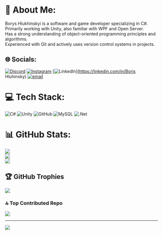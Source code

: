 # 💫 About Me:
Borys Hlukhinskyi is a software and game developer specializing in C#.<br>Primarily working with Unity, also familiar with WPF and Open Server.<br>Has a strong understanding of object-oriented programming principles and algorithms.<br>Experienced with Git and actively uses version control systems in projects.


## 🌐 Socials:
[![Discord](https://img.shields.io/badge/Discord-%237289DA.svg?logo=discord&logoColor=white)](https://discord.gg/borisss#0484) [![Instagram](https://img.shields.io/badge/Instagram-%23E4405F.svg?logo=Instagram&logoColor=white)](https://instagram.com/tkotmat) [![LinkedIn](https://img.shields.io/badge/LinkedIn-%230077B5.svg?logo=linkedin&logoColor=white)](https://linkedin.com/in/Boris Hluhinsky) [![email](https://img.shields.io/badge/Email-D14836?logo=gmail&logoColor=white)](mailto:boris.gluchinskiy@gmail.com) 

# 💻 Tech Stack:
![C#](https://img.shields.io/badge/c%23-%23239120.svg?style=for-the-badge&logo=csharp&logoColor=white) ![Unity](https://img.shields.io/badge/unity-%23000000.svg?style=for-the-badge&logo=unity&logoColor=white) ![GitHub](https://img.shields.io/badge/github-%23121011.svg?style=for-the-badge&logo=github&logoColor=white) ![MySQL](https://img.shields.io/badge/mysql-4479A1.svg?style=for-the-badge&logo=mysql&logoColor=white) ![.Net](https://img.shields.io/badge/.NET-5C2D91?style=for-the-badge&logo=.net&logoColor=white)
# 📊 GitHub Stats:
![](https://github-readme-stats.vercel.app/api?username=tkotmat&theme=radical&hide_border=true&include_all_commits=false&count_private=false)<br/>
![](https://github-readme-streak-stats.herokuapp.com/?user=tkotmat&theme=radical&hide_border=true)<br/>
![](https://github-readme-stats.vercel.app/api/top-langs/?username=tkotmat&theme=radical&hide_border=true&include_all_commits=false&count_private=false&layout=compact)

## 🏆 GitHub Trophies
![](https://github-profile-trophy.vercel.app/?username=tkotmat&theme=radical&no-frame=false&no-bg=false&margin-w=4)

### 🔝 Top Contributed Repo
![](https://github-contributor-stats.vercel.app/api?username=tkotmat&limit=5&theme=radical&combine_all_yearly_contributions=true)

---
[![](https://visitcount.itsvg.in/api?id=tkotmat&icon=6&color=3)](https://visitcount.itsvg.in)

<!-- Proudly created with GPRM ( https://gprm.itsvg.in ) -->
